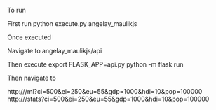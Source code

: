 To run

First run
python execute.py angelay_maulikjs

Once executed

Navigate to angelay_maulikjs/api

Then execute
export FLASK_APP=api.py
python -m flask run

Then navigate to

http://<flask address>/ml?ci=500&ei=250&eu=55&gdp=1000&hdi=10&pop=100000
http://<flask address>/stats?ci=500&ei=250&eu=55&gdp=1000&hdi=10&pop=100000